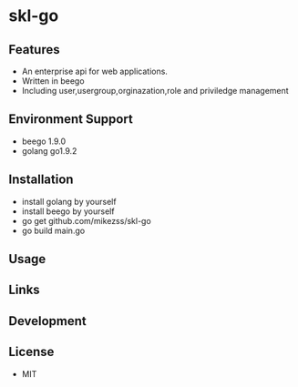 # skl-go  

## Features  
* An enterprise api for web applications.  
* Written in beego  
* Including user,usergroup,orginazation,role and priviledge management  

## Environment Support  
* beego 1.9.0  
* golang go1.9.2  

## Installation  
* install golang by yourself  
* install beego by yourself  
* go get github.com/mikezss/skl-go
* go build main.go


## Usage  

## Links  

## Development  


## License  
* MIT  

